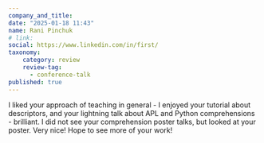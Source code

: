 ```yaml
---
company_and_title: 
date: "2025-01-18 11:43"
name: Rani Pinchuk
# link:
social: https://www.linkedin.com/in/first/
taxonomy:
    category: review
    review-tag:
      - conference-talk
published: true
---
```


I liked your approach of teaching in general - I enjoyed your tutorial about descriptors, and your lightning talk about APL and Python comprehensions - brilliant.  I did not see your comprehension poster talks, but looked at your poster. Very nice! Hope to see more of your work!
